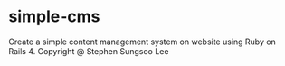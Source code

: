 # simple-cms
Create a simple content management system on website using Ruby on Rails 4.
Copyright @ Stephen Sungsoo Lee
